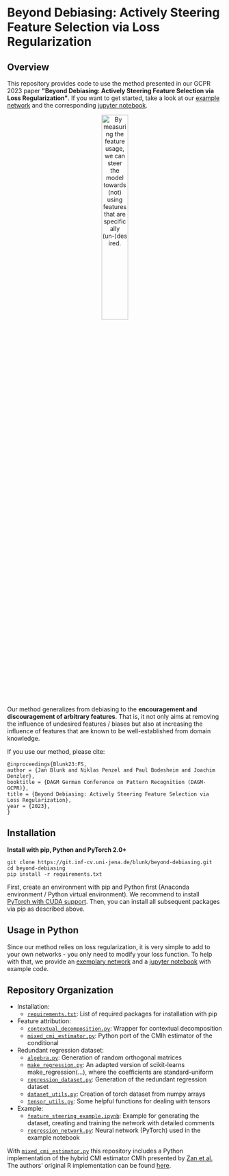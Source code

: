 # Beyond Debiasing: Actively Steering Feature Selection via Loss Regularization

## Overview
This repository provides code to use the method presented in our GCPR 2023 paper **"Beyond Debiasing: Actively Steering Feature Selection via Loss Regularization"**. If you want to get started, take a look at our [example network](regression_network.py) and the corresponding [jupyter notebook](feature_steering_example.ipynb).

<div style="text-align:center">
    <img src="https://git.inf-cv.uni-jena.de/blunk/beyond-debiasing/raw/main/teaser.png" alt="By measuring the feature usage, we can steer the model towards (not) using features that are specifically (un-)desired." width="35%"/>
</div>

Our method generalizes from debiasing to the **encouragement and discouragement of arbitrary features**. That is, it not only aims at removing the influence of undesired features / biases but also at increasing the influence of features that are known to be well-established from domain knowledge.

If you use our method, please cite:

    @inproceedings{Blunk23:FS,
    author = {Jan Blunk and Niklas Penzel and Paul Bodesheim and Joachim Denzler},
    booktitle = {DAGM German Conference on Pattern Recognition (DAGM-GCPR)},
    title = {Beyond Debiasing: Actively Steering Feature Selection via Loss Regularization},
    year = {2023},
    }

## Installation
**Install with pip, Python and PyTorch 2.0+**

    git clone https://git.inf-cv.uni-jena.de/blunk/beyond-debiasing.git
    cd beyond-debiasing
    pip install -r requirements.txt

First, create an environment with pip and Python first (Anaconda environment / Python virtual environment). We recommend to install [PyTorch with CUDA support](https://pytorch.org/get-started/locally/). Then, you can install all subsequent packages via pip as described above.

## Usage in Python
Since our method relies on loss regularization, it is very simple to add to your own networks - you only need to modify your loss function. To help with that, we provide an [exemplary network](regression_network.py) and a [jupyter notebook](feature_steering_example.ipynb) with example code.

## Repository Organization
* Installation:
    * [`requirements.txt`](requirements.txt): List of required packages for installation with pip
* Feature attribution:
    * [`contextual_decomposition.py`](contextual_decomposition.py): Wrapper for contextual decomposition
    * [`mixed_cmi_estimator.py`](mixed_cmi_estimator.py): Python port of the CMIh estimator of the conditional 
* Redundant regression dataset:
    * [`algebra.py`](algebra.py): Generation of random orthogonal matrices
    * [`make_regression.py`](make_regression.py): An adapted version of scikit-learns make_regression(...), where the coefficients are standard-uniform
    * [`regression_dataset.py`](regression_dataset.py): Generation of the redundant regression dataset
    * [`dataset_utils.py`](dataset_utils.py): Creation of torch dataset from numpy arrays
    * [`tensor_utils.py`](tensor_utils.py): Some helpful functions for dealing with tensors
* Example:
    * [`feature_steering_example.ipynb`](feature_steering_example.ipynb): Example for generating the dataset, creating and training the network with detailed comments  
    * [`regression_network.py`](regression_network.py): Neural network (PyTorch) used in the example notebook

With [`mixed_cmi_estimator.py`](mixed_cmi_estimator.py) this repository includes a Python implementation of the hybrid CMI estimator CMIh presented by [Zan et al.](https://doi.org/10.3390/e24091234) The authors' original R implementation can be found [here](https://github.com/leizan/CMIh2022).

